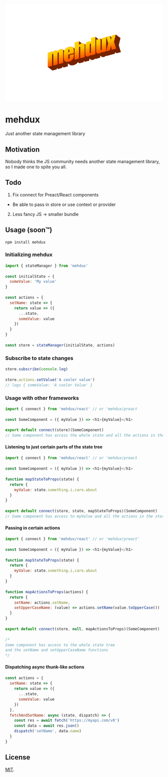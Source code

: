<p align="center">
  <img src="https://raw.githubusercontent.com/rognstadragnar/aoudad/master/mehdux.png" alt="mehdux">
</p>

# mehdux

Just another state management library

## Motivation

Nobody thinks the JS community needs another state management library, so I made one to spite you all.

## Todo

1. Fix connect for Preact/React components

* Be able to pass in store or use context or provider

2. Less fancy JS -> smaller bundle

## Usage (soon™)

```
npm install mehdux
```

### Initializing mehdux

```Javascript
import { stateManager } from 'mehdux'

const initialState = {
  someValue: 'My value'
}

const actions = {
  setName: state => {
    return value => ({
      ...state,
      someValue: value
    })
  }
}

const store = stateManager(initialState, actions)
```

### Subscribe to state changes

```Javascript
store.subscribe(console.log)

store.actions.setValue('A cooler value')
// logs { someValue: 'A cooler Value' }
```

### Usage with other frameworks

```Javascript
import { connect } from 'mehdux/react' // or 'mehdux/preact

const SomeComponent = ({ myValue }) => <h1>{myValue}</h1>

export default connect(store)(SomeComponent)
// Some component has access the whole state and all the actions in the store
```

#### Listening to just certain parts of the state tree

```Javascript
import { connect } from 'mehdux/react' // or 'mehdux/preact

const SomeComponent = ({ myValue }) => <h1>{myValue}</h1>

function mapStateToProps(state) {
  return {
    myValue: state.something.i.care.about
  }
}

export default connect(store, state, mapStateToProps)(SomeComponent)
// Some component has access to myValue and all the actions in the store
```

#### Passing in certain actions

```Javascript
import { connect } from 'mehdux/react' // or 'mehdux/preact'

const SomeComponent = ({ myValue }) => <h1>{myValue}</h1>

function mapStateToProps(state) {
  return {
    myValue: state.something.i.care.about
  }
}

function mapActionsToProps(actions) {
  return {
    setName: actions.setName,
    setUpperCaseName: (value) => actions.setName(value.toUpperCase())
  }
}

export default connect(store, null, mapActionsToProps)(SomeComponent)

/*
Some component has access to the whole state tree
and the setName and setUpperCaseName functions
*/
```

#### Dispatching async thunk-like actions

```Javascript
const actions = {
  setName: state => {
    return value => ({
      ...state,
      someValue: value
    })
  },
  fetchAndSetName: async (state, dispatch) => {
    const res = await fetch('https://myapi.com/v0')
    const data = await res.json()
    dispatch('setName', data.name)
  }
}
```

## License

[MIT](LICENSE).
